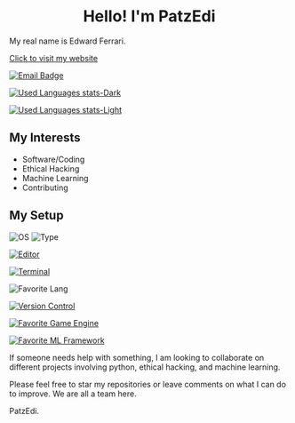 
<h1 align="center">Hello! I'm PatzEdi</h1>

My real name is Edward Ferrari.

[Click to visit my website](https://patzedi.github.io)

[![Email Badge](https://img.shields.io/badge/Gmail-Contact_Patzedi-green?style=flat-square&logo=gmail&logoColor=FFFFFF&labelColor=3A3B3C&color=f54a33)](mailto:patzedigithub@gmail.com)


[![Used Languages stats-Dark](https://github-readme-stats.vercel.app/api/top-langs/?username=patzedi&layout=compact&theme=dark#gh-dark-mode-only)](https://github.com/anuraghazra/github-readme-stats#gh-dark-mode-only)

[![Used Languages stats-Light](https://github-readme-stats.vercel.app/api/top-langs/?username=patzedi&layout=compact&theme=default#gh-light-mode-only)](https://github.com/anuraghazra/github-readme-stats#gh-light-mode-only)

## **My Interests**
  - Software/Coding
  - Ethical Hacking
  - Machine Learning
  - Contributing
  
## My Setup
  ![OS](https://img.shields.io/badge/OS-Mac_OS-green?style=flat-square&logo=apple&logoColor=FFFFFF&labelColor=3A3B3C&color=purple)
  ![Type](https://img.shields.io/badge/apple%20silicon-333333?style=flat-square&logo=apple&logoColor=white)

  [![Editor](https://img.shields.io/badge/Editor-VS_Code-green?style=flat-square&logo=visual%20studio%20code&logoColor=FFFFFF&labelColor=3A3B3C&color=blue)](https://code.visualstudio.com/)

  [![Terminal](https://img.shields.io/badge/Terminal-iTerm2-green?style=flat-square&logo=iterm2&logoColor=FFFFFF&labelColor=3A3B3C&color=48c246)](https://iterm2.com/)

  ![Favorite Lang](https://img.shields.io/badge/Fav._Lang-Python-green?style=flat-square&logo=python&logoColor=FFFFFF&labelColor=blue&color=FFD43B)

  [![Version Control](https://img.shields.io/badge/Version_Control-Git-green?style=flat-square&logo=git&logoColor=FFFFFF&labelColor=3A3B3C&color=E44C30)](https://git-scm.com/)

  [![Favorite Game Engine](https://img.shields.io/badge/Fav._Game_Engine-Godot-green?style=flat-square&logo=godotengine&logoColor=FFFFFF&labelColor=3A3B3C&color=1f248c)](https://godotengine.org/)

  [![Favorite ML Framework](https://img.shields.io/badge/Fav._ML_Framework-PyTorch-green?style=flat-square&logo=pytorch&logoColor=FFFFFF&labelColor=3A3B3C&color=fc5a03)](https://pytorch.org)

If someone needs help with something, I am looking to collaborate on different projects involving python, ethical hacking, and machine learning.

Please feel free to star my repositories or leave comments on what I can do to improve. We are all a team here.

PatzEdi.